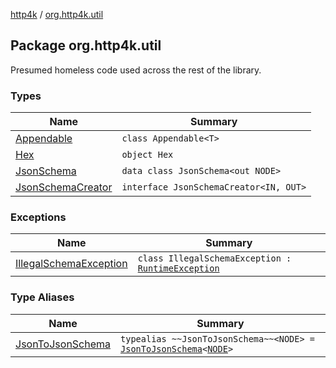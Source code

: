 [http4k](../index.md) / [org.http4k.util](./index.md)

## Package org.http4k.util

Presumed homeless code used across the rest of the library.

### Types

| Name | Summary |
|---|---|
| [Appendable](-appendable/index.md) | `class Appendable<T>` |
| [Hex](-hex/index.md) | `object Hex` |
| [JsonSchema](-json-schema/index.md) | `data class JsonSchema<out NODE>` |
| [JsonSchemaCreator](-json-schema-creator/index.md) | `interface JsonSchemaCreator<IN, OUT>` |

### Exceptions

| Name | Summary |
|---|---|
| [IllegalSchemaException](-illegal-schema-exception/index.md) | `class IllegalSchemaException : `[`RuntimeException`](https://kotlinlang.org/api/latest/jvm/stdlib/kotlin/-runtime-exception/index.html) |

### Type Aliases

| Name | Summary |
|---|---|
| [JsonToJsonSchema](-json-to-json-schema.md) | `typealias ~~JsonToJsonSchema~~<NODE> = `[`JsonToJsonSchema`](../org.http4k.contract.openapi.v2/-json-to-json-schema/index.md)`<`[`NODE`](-json-to-json-schema.md#NODE)`>` |

